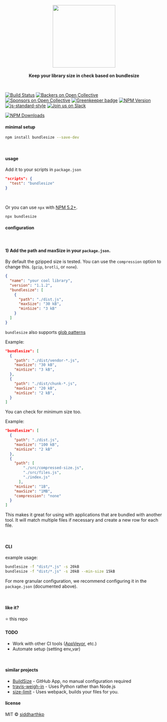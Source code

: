<p align="center">
  <img src="https://cdn.rawgit.com/siddharthkp/bundlesize/master/art/logo.png" height="200px">
  <br><br>
  <b>Keep your library size in check based on bundlesize</b>
  <br>
</p>

&nbsp;

[![Build Status](https://travis-ci.org/siddharthkp/bundlesize.svg?branch=master)](https://travis-ci.org/siddharthkp/bundlesize)
[![Backers on Open Collective](https://opencollective.com/bundlesize/backers/badge.svg)](#backers) [![Sponsors on Open Collective](https://opencollective.com/bundlesize/sponsors/badge.svg)](#sponsors) [![Greenkeeper badge](https://badges.greenkeeper.io/siddharthkp/bundlesize.svg)](https://greenkeeper.io/)
[![NPM Version](https://img.shields.io/npm/v/bundlesize.svg)](https://npmjs.org/package/bundlesize)
[![js-standard-style](https://img.shields.io/badge/code%20style-standard-brightgreen.svg)](http://standardjs.com)
[![Join us on Slack](https://bundlesize.now.sh/badge.svg)](https://bundlesize.now.sh/)

[![NPM Downloads](https://img.shields.io/npm/dm/bundlesize.svg?style=flat)](https://www.npmjs.com/package/bundlesize)
&nbsp;

#### minimal setup

```sh
npm install bundlesize --save-dev
```

&nbsp;

#### usage

Add it to your scripts in `package.json`

```json
"scripts": {
  "test": "bundlesize"
}
```

&nbsp;

Or you can use `npx` with [NPM 5.2+](https://medium.com/@maybekatz/introducing-npx-an-npm-package-runner-55f7d4bd282b).

```sh
npx bundlesize
```

#### configuration

&nbsp;

#### 1) Add the path and maxSize in your `package.json`.

By default the gzipped size is tested. You can use the `compression` option to change this. (`gzip`, `brotli`, or `none`).

```json
{
  "name": "your cool library",
  "version": "1.1.2",
  "bundlesize": [
    {
      "path": "./dist.js",
      "maxSize": "30 kB",
      "minSize": "3 kB"
    }
  ]
}
```

`bundlesize` also supports [glob patterns](https://github.com/isaacs/node-glob)

Example:

```json
"bundlesize": [
  {
    "path": "./dist/vendor-*.js",
    "maxSize": "30 kB",
    "minSize": "3 kB",
  },
  {
    "path": "./dist/chunk-*.js",
    "maxSize": "20 kB",
    "minSize": "2 kB",
  }
]

```

You can check for minimum size too.

Example:

```json
"bundlesize": [
  {
    "path": "./dist.js",
    "maxSize": "100 kB",
    "minSize": "2 kB"
  },
  {
    "path": [
        "./src/compressed-size.js",
        "./src/files.js",
        "./index.js"
      ],
    "minSize": "1B",
    "maxSize": "1MB",
    "compression": "none"
  }
]

```

This makes it great for using with applications that are bundled with another tool. It will match multiple files if necessary and create a new row for each file.

&nbsp;

#### CLI

example usage:

```sh
bundlesize -f "dist/*.js" -s 20kB
bundlesize -f "dist/*.js" -s 20kB --min-size 15kB
```

For more granular configuration, we recommend configuring it in the `package.json` (documented above).

&nbsp;

#### like it?

:star: this repo


#### TODO

- Work with other CI tools ([AppVeyor](https://www.appveyor.com/), etc.)
- Automate setup (setting env_var)

&nbsp;

#### similar projects

- [BuildSize](https://buildsize.org/) - GitHub App, no manual configuration required
- [travis-weigh-in](https://github.com/danvk/travis-weigh-in) - Uses Python rather than Node.js
- [size-limit](https://github.com/ai/size-limit) - Uses webpack, builds your files for you.


#### license

MIT © [siddharthkp](https://github.com/siddharthkp)
